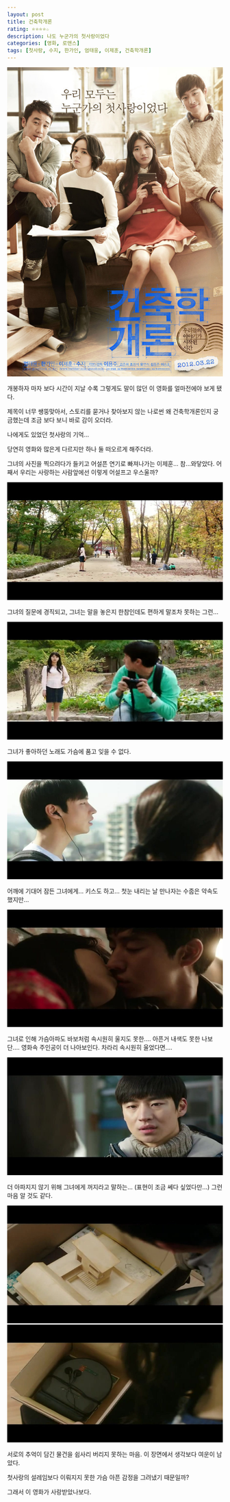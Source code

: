 ```yaml
---
layout: post
title: 건축학개론
rating: ⭐️⭐️⭐️⭐️☆
description: 나도 누군가의 첫사랑이었다
categories: [영화, 로맨스]
tags: [첫사랑, 수지, 한가인, 엄태웅, 이제훈, 건축학개론]
---
```


![건축학개론](../../images/2012/gunchook.jpg)


개봉하자 마자 보다 시간이 지날 수록 그렇게도 말이 많던 이 영화를 얼마전에야 보게 됐다.

제목이 너무 쌩뚱맞아서, 스토리를 묻거나 찾아보지 않는 나로썬 왜 건축학개론인지 궁금했는데 조금 보다 보니 바로 감이 오더라.


나에게도 있었던 첫사랑의 기억...

당연히 영화와 많은게 다르지만 하나 둘 떠오르게 해주더라.


그녀의 사진을 찍으려다가 들키고 어설픈 연기로 빠져나가는 이제훈... 참...와닿았다. 어째서 우리는 사랑하는 사람앞에선 이렇게 어설프고 우스울까?

![건축학개론](../../images/2012/../2012/gunchook_01.jpg)


그녀의 질문에 경직되고, 그녀는 말을 놓은지 한참인데도 편하게 말조차 못하는 그런...

![건축학개론](../../images/2012/../2012/gunchook_02.jpg)

그녀가 좋아하던 노래도 가슴에 품고 잊을 수 없다.

![건축학개론](../../images/2012/../2012/gunchook_03.jpg)

어깨에 기대어 잠든 그녀에게... 키스도 하고... 첫눈 내리는 날 만나자는 수줍은 약속도 했지만...

![건축학개론](../../images/2012/../2012/gunchook_04.jpg)

그녀로 인해 가슴아파도 바보처럼 속시원히 울지도 못한.... 아픈거 내색도 못한 나보단.... 영화속 주인공이 더 나아보인다. 차라리 속시원히 울었다면....

![건축학개론](../../images/2012/../2012/gunchook_05.jpg)

더 아파지지 않기 위해 그녀에게 꺼지라고 말하는... (표현이 조금 쎄다 싶었다만...) 그런 마음 알 것도 같다.

![건축학개론](../../images/2012/../2012/gunchook_06.jpg)
![건축학개론](../../images/2012/../2012/gunchook_07.jpg)

서로의 추억이 담긴 물건을 쉽사리 버리지 못하는 마음. 이 장면에서 생각보다 여운이 남았다.

첫사랑의 설레임보다 이뤄지지 못한 가슴 아픈 감정을 그려냈기 때문일까?

그래서 이 영화가 사랑받았나보다.